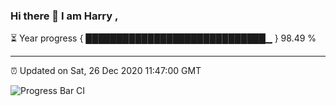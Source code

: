 ### Hi there 👋 I am Harry , 

⏳ Year progress { █████████████████████████████▁ } 98.49 %

---

⏰ Updated on Sat, 26 Dec 2020 11:47:00 GMT

![Progress Bar CI](https://github.com/duykhang68/duykhang68/workflows/Progress%20Bar%20CI/badge.svg)
